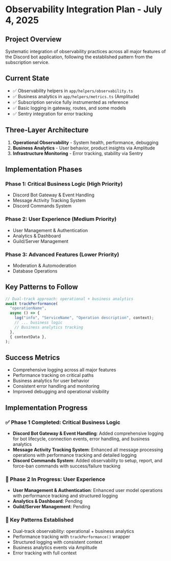 # Observability Integration Plan - July 4, 2025

## Project Overview

Systematic integration of observability practices across all major features of the Discord bot application, following the established pattern from the subscription service.

## Current State

- ✅ Observability helpers in `app/helpers/observability.ts`
- ✅ Business analytics in `app/helpers/metrics.ts` (Amplitude)
- ✅ Subscription service fully instrumented as reference
- ✅ Basic logging in gateway, routes, and some models
- ✅ Sentry integration for error tracking

## Three-Layer Architecture

1. **Operational Observability** - System health, performance, debugging
2. **Business Analytics** - User behavior, product insights via Amplitude
3. **Infrastructure Monitoring** - Error tracking, stability via Sentry

## Implementation Phases

### Phase 1: Critical Business Logic (High Priority)

- Discord Bot Gateway & Event Handling
- Message Activity Tracking System
- Discord Commands System

### Phase 2: User Experience (Medium Priority)

- User Management & Authentication
- Analytics & Dashboard
- Guild/Server Management

### Phase 3: Advanced Features (Lower Priority)

- Moderation & Automoderation
- Database Operations

## Key Patterns to Follow

```typescript
// Dual-track approach: operational + business analytics
await trackPerformance(
  "operationName",
  async () => {
    log("info", "ServiceName", "Operation description", context);
    // ... business logic
    // Business analytics tracking
  },
  { contextData },
);
```

## Success Metrics

- Comprehensive logging across all major features
- Performance tracking on critical paths
- Business analytics for user behavior
- Consistent error handling and monitoring
- Improved debugging and operational visibility

## Implementation Progress

### ✅ Phase 1 Completed: Critical Business Logic

- **Discord Bot Gateway & Event Handling**: Added comprehensive logging for bot lifecycle, connection events, error handling, and business analytics
- **Message Activity Tracking System**: Enhanced all message processing operations with performance tracking and detailed logging
- **Discord Commands System**: Added observability to setup, report, and force-ban commands with success/failure tracking

### 🚧 Phase 2 In Progress: User Experience

- **User Management & Authentication**: Enhanced user model operations with performance tracking and structured logging
- **Analytics & Dashboard**: Pending
- **Guild/Server Management**: Pending

### 📝 Key Patterns Established

- Dual-track observability: operational + business analytics
- Performance tracking with `trackPerformance()` wrapper
- Structured logging with consistent context
- Business analytics events via Amplitude
- Error tracking with full context
